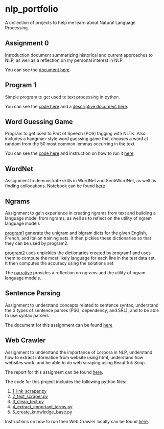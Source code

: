 # nlp_portfolio
A collection of projects to help me learn about Natural Language Processing.

## Assignment 0
Introduction document summarizing historical and current approaches to NLP, as well as a reflection on my personal interest in NLP.

You can see the [document here](Overview_of_NLP.pdf).

## Program 1
Simple program to get used to text processing in python.

You can see the [code here](Assignment1/main.py) and a [descriptive document here](Assignment1/readme.md).

## Word Guessing Game
Program to get used to Part of Speech (POS) tagging with NLTK. Also includes a hangman-style word guessing game that chooses a word at random from the 50 most common lemmas occurring in the text.

You can see the [code here](Word_Guessing_Game/main.py) and instruction on how to run it [here](Word_Guessing_Game/readme.md)


## WordNet
Assignment to demonstrate skills in WordNet and SentiWordNet, as well as finding collocations. Notebook can be found [here](NLP_WordNet.ipynb)

## Ngrams
Assignment to gain experience in creating ngrams from text and building a language model from ngrams, as well as to reflect on the utility of ngram language models

[program1](ngrams/program1.py) generate the unigram and bigram dicts for the given English, French, and Italian training sets. It then pickles these dictionaries so that they can be used by program2.

[program2](ngrams/program2.py) uses unpickles the dictionaries created by program1 and uses them to compute the most likely language for each line in the test data set. It then computes the accuracy using the solutions set. 

The [narrative](ngrams/Narrative.pdf) provides a reflection on ngrams and the utility of ngram language models.

## Sentence Parsing
Assignment to understand concepts related to sentence syntax, understand the 3 types of sentence parses (PSG, dependency, and SRL), and to be able to use syntax parsers

The document for this assignment can be found [here](Sentence-Parsing.pdf)

## Web Crawler
Assignment to understand the importance of corpora in NLP, understand how to extract information from website using html, understand how websites work, and be able to do web scraping using Beautifuk Soup.

The report for this assigment can be found [here](Web-Crawler/Report.pdf).

The code for this project includes the following python files:
1. [1_link_scraper.py](Web-Crawler/1_link_scraper.py)
2. [2_text_scraper.py](Web-Crawler/2_text_scraper.py)
3. [3_clean_text.py](Web-Crawler/3_clean_text.py)
4. [4_extract_important_terms.py](Web-Crawler/4_extract_important_terms.py)
5. [5_create_knowledge_base.py](Web-Crawler/5_create_knowledge_base.py)

Instructions on how to run then Web Crawler locally can be found [here](Web-Crawler/readme.md). 

